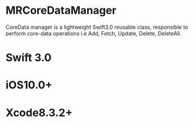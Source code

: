 # MRCoreDataManager
CoreData manager is a lightweight Swift3.0 reusable class, responsible to perform core-data operations i.e Add, Fetch, Update, Delete, DeleteAll.

# Swift 3.0
# iOS10.0+
# Xcode8.3.2+
